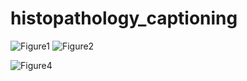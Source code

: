 # histopathology_captioning

![Figure1](https://github.com/user-attachments/assets/a9310a3e-fbd0-419a-9204-afa073fb8733)
![Figure2](https://github.com/user-attachments/assets/cc1738d1-e656-4c21-91f7-bd5640e2eb18)

![Figure4](https://github.com/user-attachments/assets/e59800a7-f41c-4196-90e5-799047cce69a)
